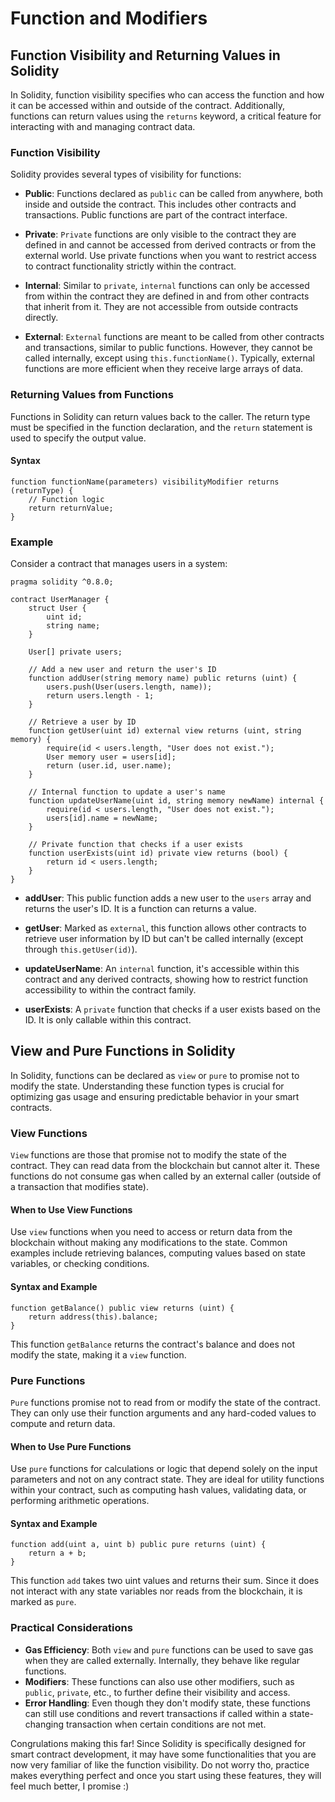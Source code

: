 # Function and Modifiers

## Function Visibility and Returning Values in Solidity

In Solidity, function visibility specifies who can access the function and how it can be accessed within and outside of the contract. Additionally, functions can return values using the `returns` keyword, a critical feature for interacting with and managing contract data.

### Function Visibility

Solidity provides several types of visibility for functions:

- **Public**: Functions declared as `public` can be called from anywhere, both inside and outside the contract. This includes other contracts and transactions. Public functions are part of the contract interface.

- **Private**: `Private` functions are only visible to the contract they are defined in and cannot be accessed from derived contracts or from the external world. Use private functions when you want to restrict access to contract functionality strictly within the contract.

- **Internal**: Similar to `private`, `internal` functions can only be accessed from within the contract they are defined in and from other contracts that inherit from it. They are not accessible from outside contracts directly.

- **External**: `External` functions are meant to be called from other contracts and transactions, similar to public functions. However, they cannot be called internally, except using `this.functionName()`. Typically, external functions are more efficient when they receive large arrays of data.

### Returning Values from Functions

Functions in Solidity can return values back to the caller. The return type must be specified in the function declaration, and the `return` statement is used to specify the output value.

#### Syntax

```solidity
function functionName(parameters) visibilityModifier returns (returnType) {
    // Function logic
    return returnValue;
}
```

### Example

Consider a contract that manages users in a system:

```solidity
pragma solidity ^0.8.0;

contract UserManager {
    struct User {
        uint id;
        string name;
    }

    User[] private users;

    // Add a new user and return the user's ID
    function addUser(string memory name) public returns (uint) {
        users.push(User(users.length, name));
        return users.length - 1;
    }

    // Retrieve a user by ID
    function getUser(uint id) external view returns (uint, string memory) {
        require(id < users.length, "User does not exist.");
        User memory user = users[id];
        return (user.id, user.name);
    }

    // Internal function to update a user's name
    function updateUserName(uint id, string memory newName) internal {
        require(id < users.length, "User does not exist.");
        users[id].name = newName;
    }

    // Private function that checks if a user exists
    function userExists(uint id) private view returns (bool) {
        return id < users.length;
    }
}
```

- **addUser**: This public function adds a new user to the `users` array and returns the user's ID. It is a function can returns a value.

- **getUser**: Marked as `external`, this function allows other contracts to retrieve user information by ID but can't be called internally (except through `this.getUser(id)`).

- **updateUserName**: An `internal` function, it's accessible within this contract and any derived contracts, showing how to restrict function accessibility to within the contract family.

- **userExists**: A `private` function that checks if a user exists based on the ID. It is only callable within this contract.

## View and Pure Functions in Solidity

In Solidity, functions can be declared as `view` or `pure` to promise not to modify the state. Understanding these function types is crucial for optimizing gas usage and ensuring predictable behavior in your smart contracts.

### View Functions

`View` functions are those that promise not to modify the state of the contract. They can read data from the blockchain but cannot alter it. These functions do not consume gas when called by an external caller (outside of a transaction that modifies state).

#### When to Use View Functions

Use `view` functions when you need to access or return data from the blockchain without making any modifications to the state. Common examples include retrieving balances, computing values based on state variables, or checking conditions.

#### Syntax and Example

```solidity
function getBalance() public view returns (uint) {
    return address(this).balance;
}
```

This function `getBalance` returns the contract's balance and does not modify the state, making it a `view` function.

### Pure Functions

`Pure` functions promise not to read from or modify the state of the contract. They can only use their function arguments and any hard-coded values to compute and return data.

#### When to Use Pure Functions

Use `pure` functions for calculations or logic that depend solely on the input parameters and not on any contract state. They are ideal for utility functions within your contract, such as computing hash values, validating data, or performing arithmetic operations.

#### Syntax and Example

```solidity
function add(uint a, uint b) public pure returns (uint) {
    return a + b;
}
```

This function `add` takes two uint values and returns their sum. Since it does not interact with any state variables nor reads from the blockchain, it is marked as `pure`.

### Practical Considerations

- **Gas Efficiency**: Both `view` and `pure` functions can be used to save gas when they are called externally. Internally, they behave like regular functions.
- **Modifiers**: These functions can also use other modifiers, such as `public`, `private`, etc., to further define their visibility and access.
- **Error Handling**: Even though they don't modify state, these functions can still use conditions and revert transactions if called within a state-changing transaction when certain conditions are not met.

Congrulations making this far! Since Solidity is specifically designed for smart contract development, it may have some functionalities that you are now very familiar of like the function visibility. Do not worry tho, practice makes everything perfect and once you start using these features, they will feel much better, I promise :)
